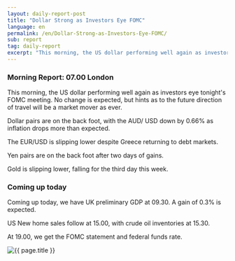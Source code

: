 ```yaml
---
layout: daily-report-post
title: "Dollar Strong as Investors Eye FOMC"
language: en
permalink: /en/Dollar-Strong-as-Investors-Eye-FOMC/
sub: report
tag: daily-report
excerpt: "This morning, the US dollar performing well again as investors eye tonight's FOMC meeting. No change is expected, but hints as to the future direction of travel will be a market mover as ever ..."
---
```

### Morning Report: 07.00 London

This morning, the US dollar performing well again as investors eye tonight's FOMC meeting. No change is expected, but hints as to the future direction of travel will be a market mover as ever. 

Dollar pairs are on the back foot, with the AUD/ USD down by 0.66% as inflation drops more than expected. 

The EUR/USD is slipping lower despite Greece returning to debt markets.

Yen pairs are on the back foot after two days of gains.

Gold is slipping lower, falling for the third day this week. 

### Coming up today

Coming up today, we have UK preliminary GDP at 09.30. A gain of 0.3% is expected. 

US New home sales follow at 15.00, with crude oil inventories at 15.30. 

At 19.00, we get the FOMC statement and federal funds rate. 


<p><img src="{{ "/assets/images/daily-report/2017-07-26_07-40-43.jpg" | relative_url }}" alt="{{ page.title }}" title="{{ page.title }}"></p>